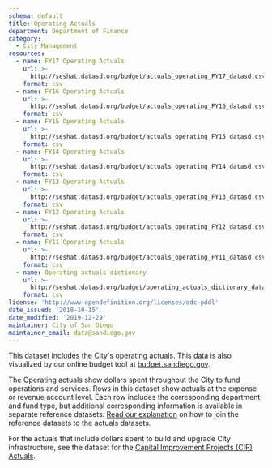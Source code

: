 ```yaml
---
schema: default
title: Operating Actuals
department: Department of Finance
category:
  - City Management
resources:
  - name: FY17 Operating Actuals
    url: >-
      http://seshat.datasd.org/budget/actuals_operating_FY17_datasd.csv
    format: csv
  - name: FY16 Operating Actuals
    url: >-
      http://seshat.datasd.org/budget/actuals_operating_FY16_datasd.csv
    format: csv
  - name: FY15 Operating Actuals
    url: >-
      http://seshat.datasd.org/budget/actuals_operating_FY15_datasd.csv
    format: csv
  - name: FY14 Operating Actuals
    url: >-
      http://seshat.datasd.org/budget/actuals_operating_FY14_datasd.csv
    format: csv
  - name: FY13 Operating Actuals
    url: >-
      http://seshat.datasd.org/budget/actuals_operating_FY13_datasd.csv
    format: csv
  - name: FY12 Operating Actuals
    url: >-
      http://seshat.datasd.org/budget/actuals_operating_FY12_datasd.csv
    format: csv
  - name: FY11 Operating Actuals
    url: >-
      http://seshat.datasd.org/budget/actuals_operating_FY11_datasd.csv
    format: csv
  - name: Operating actuals dictionary
    url: >-
      http://seshat.datasd.org/budget/operating_actuals_dictionary_datasd.csv
    format: csv
license: 'http://www.opendefinition.org/licenses/odc-pddl'
date_issued: '2018-10-15'
date_modified: '2019-12-29'
maintainer: City of San Diego
maintainer_email: data@sandiego.gov
---
```

This dataset includes the City's operating actuals. This data is also visualized by our online budget tool at [budget.sandiego.gov](https://budget.sandiego.gov/transparency#/).
<!--more-->

The Operating actuals show dollars spent throughout the City to fund operations and services. Rows in this dataset show actuals at the expense or revenue account level. Each row includes the corresponding department and fund type, but additional corresponding information is available in separate reference datasets. [Read our explanation](/budget-topic/) on how to join the reference datasets to the actuals datasets.

For the actuals that include dollars spent to build and upgrade City infrastructure, see the dataset for the [Capital Improvement Projects (CIP) Actuals](/datasets/capital-actuals-fy/).